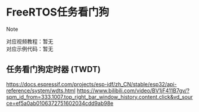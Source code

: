 # FreeRTOS任务看门狗

> [!NOTE]
> 对应视频教程：暂无 <br>
> 对应示例代码：暂无

## 任务看门狗定时器 (TWDT)

https://docs.espressif.com/projects/esp-idf/zh_CN/stable/esp32/api-reference/system/wdts.html
https://www.bilibili.com/video/BV1jF411B7gv/?spm_id_from=333.1007.top_right_bar_window_history.content.click&vd_source=ef5a0ab0106372751602034cdd9ab98e